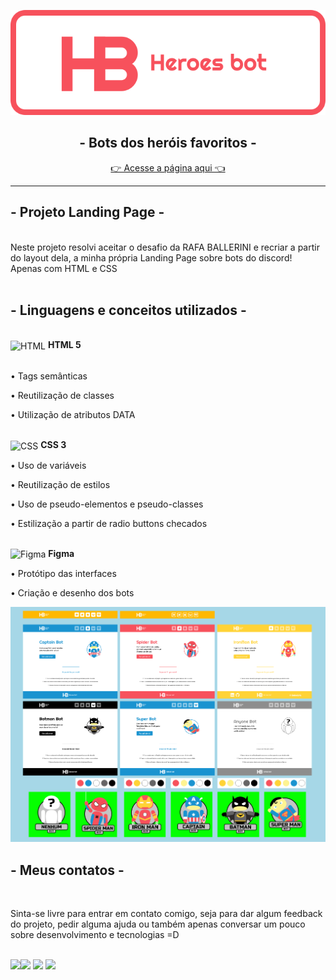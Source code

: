 <p align="center">
<img src="./assets/Heroes-bot.svg">
</p>
<h2 align="center"> - Bots dos heróis favoritos -</h2>
<p align="center">
<a href="https://gabecris.github.io/HeroesBot/" target="_blank">👉 Acesse a página aqui 👈</a>
</p>
<hr>

## - Projeto Landing Page - 
<br>
Neste projeto resolvi aceitar o desafio da RAFA BALLERINI e recriar a partir do layout dela, a minha própria Landing Page sobre bots do discord! Apenas com HTML e CSS
<br>
<br>


## - Linguagens e conceitos utilizados -

<!-- HTML -->
<br>
<div><img align="center"  alt="HTML" width="30" height="40" src="https://cdn.jsdelivr.net/gh/devicons/devicon/icons/html5/html5-plain.svg" /> <b> HTML 5</b></div>
<br>
<p>• Tags semânticas</p>
<p>• Reutilização de classes</p>
<p>• Utilização de atributos DATA</p>

<!-- CSS -->
<br>
<div>
<img align="center" alt="CSS"  width="30" height="40" src="https://cdn.jsdelivr.net/gh/devicons/devicon/icons/css3/css3-plain.svg" /> <b> CSS 3</b>
</div>
<p>• Uso de variáveis</p>
<p>• Reutilização de estilos</p>
<p>• Uso de pseudo-elementos e pseudo-classes</p>
<p>• Estilização a partir de radio buttons checados</p>
<br>

 <img align="center" alt="Figma" height="40" width="30" src="https://cdn.jsdelivr.net/gh/devicons/devicon/icons/figma/figma-original.svg" />
<b> Figma</b>
 </div>
 
<p>• Protótipo das interfaces</p>
<p>• Criação e desenho dos bots</p>

<img src="./assets/prototipo-heroes.png">
<br>

## - Meus contatos -
<br>
<p>Sinta-se livre para entrar em contato comigo, seja para dar algum feedback do projeto, pedir alguma ajuda ou também apenas conversar um pouco sobre desenvolvimento e tecnologias =D</p>
<br>
<div> 
  <a href = "mailto:gabrecrisanto@gmail.com" target="_blank"><img src="https://img.shields.io/badge/Gmail-D14836?style=for-the-badge&logo=gmail&logoColor=white" target="_blank</a>
  <a href="https://api.whatsapp.com/send?phone=5541984818428" target="_blank"><img src="https://img.shields.io/badge/WhatsApp-25D366?style=for-the-badge&logo=whatsapp&logoColor=white" target="_blank"></a> 
  <a href="https://www.linkedin.com/in/gabriel-crisanto/" target="_blank"><img src="https://img.shields.io/badge/-LinkedIn-%230077B5?style=for-the-badge&logo=linkedin&logoColor=white" target="_blank"></a> 
  <a href="https://github.com/GabeCris" target="_blank"><img src="https://img.shields.io/badge/GitHub-100000?style=for-the-badge&logo=github&logoColor=white" target="_blank"></a> 
  </div>

